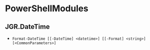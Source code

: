 # PowerShellModules

## JGR.DateTime

- `Format-DateTime [[-DateTime] <datetime>] [[-Format] <string>] [<CommonParameters>]`

